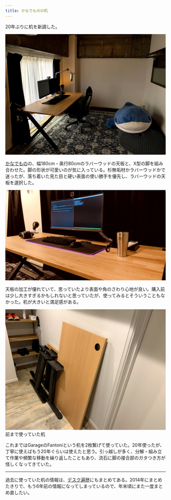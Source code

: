 ```yaml
---
title: かなでものの机
---
```


20年ぶりに机を新調した。

![](/images/2020-10-09-desk.jpg)

[かなでもの](https://kanademono.design/)の、幅180cm・奥行80cmのラバーウッドの天板と、X型の脚を組み合わせた。脚の形状が可愛いのが気に入っている。杉無垢材かラバーウッドかで迷ったが、落ち着いた見た目と硬い表面の使い勝手を優先し、ラバーウッドの天板を選択した。

![](/images/2020-10-09-desk-2.jpg)

天板の加工が優れていて、思っていたより表面や角のさわり心地が良い。購入前は少し大きすぎるかもしれないと思っていたが、使ってみるとそういうこともなかった。机が大きいと満足感がある。

![](/images/2020-10-09-desk-old.jpg)
前まで使っていた机

これまではGarageのFantoniという机を2枚繋げて使っていた。20年使ったが、丁寧に使えばもう20年ぐらいは使えたと思う。引っ越しが多く、分解・組み立て作業や頻繁な移動を繰り返したこともあり、流石に脚の接合部のガタつき方が怪しくなってきていた。

---

過去に使っていた机の情報は、[デスク遍歴](/articles/2014-12-31-h)にもまとめてある。2014年にまとめたきりで、もう6年前の情報になってしまっているので、年末頃にまた一度まとめ直したい。
